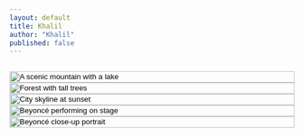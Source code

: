 ```yaml
---
layout: default
title: Khalil
author: "Khalil"
published: false
---
```


<style>#scroll-container{overflow-y:scroll;-webkit-overflow-scrolling:touch;position:relative;transform:translateZ(0);overscroll-behavior:contain}.gallery{display:flex;flex-direction:column;gap:0;}.gallery-item{border:none;background:none;padding:0;cursor:pointer;display:block;width:100%;text-align:left}.gallery-item img{width:100%;display:block;pointer-events:none;user-select:none}.modal{position:fixed;top:0;left:0;width:100vw;height:100vh;background:#000;display:none;flex-direction:column;align-items:center;justify-content:flex-start;z-index:1000000;overflow:hidden;-webkit-overflow-scrolling:touch}.modal-content::-webkit-scrollbar{display:none}.modal.open{display:flex}.modal-content{position:relative;width:100%;height:100vh;overflow-y:auto;-webkit-overflow-scrolling:touch;text-align:center;overscroll-behavior:none;scrollbar-width:none;-ms-overflow-style:none;touch-action:pan-x pan-y}.modal-content img{width:100%;height:auto;max-width:100%;pointer-events:none;padding-bottom:140px}.controls{position:absolute;top:15px;left:50%;transform:translateX(-50%);z-index:10000;display:flex;align-items:center;justify-content:space-between;width:90%;flex-wrap: wrap;}#closeBtn,#prevBtn,#nextBtn{background:none;border:none;color:var(--text-color);font-size:15px;cursor:pointer;font-family:var(--font-main);text-transform:uppercase;touch-action:manipulation;padding:5px 10px}.modal button:focus{outline:2px solid #719ecec5;outline-offset:4px}.sr-only{position:absolute;width:1px;height:1px;padding:0;margin:-1px;overflow:hidden;clip:rect(0,0,0,0);white-space:nowrap;border:0} </style>

<div class="modal" id="modal" role="dialog" aria-modal="true" aria-labelledby="modalTitle" aria-describedby="modalImg" hidden><div class="modal-content"><h2 id="modalTitle" class="sr-only">Image preview</h2><div class="controls"><button id="prevBtn" aria-label="Previous image">Previous</button><button id="nextBtn" aria-label="Next image">Next</button><button id="closeBtn" aria-label="Close modal">Close</button></div><img id="modalImg" src="" alt="" /></div></div>

<div id="scroll-container" tabindex="0">
<div class="gallery" role="list">

<button class="gallery-item" role="listitem" aria-label="Open image 1"><img src="https://picsum.photos/id/1011/600/900" alt="A scenic mountain with a lake" /></button>
<button class="gallery-item" role="listitem" aria-label="Open image 2"><img src="https://picsum.photos/id/1012/600/1200" alt="Forest with tall trees" /></button>
<button class="gallery-item" role="listitem" aria-label="Open image 3"><img src="https://picsum.photos/id/1013/600/2000" alt="City skyline at sunset" /></button>
<button class="gallery-item" role="listitem" aria-label="Open image 4"><img src="https://beyon.com/_next/image?url=https%3A%2F%2Fcdn.sanity.io%2Fimages%2Ffvrrd1kn%2Fproduction%2F5b2b7a6945418c3421f640cdcd50205d86dde730-3000x2023.jpg%3Fw%3D2000%26format%3Dauto%26q%3D90&w=3840&q=75" alt="Beyoncé performing on stage" /></button>
<button class="gallery-item" role="listitem" aria-label="Open image 5"><img src="https://beyon.com/_next/image?url=https%3A%2F%2Fcdn.sanity.io%2Fimages%2Ffvrrd1kn%2Fproduction%2F561b9391273ef3abdb4cc24d5b3f4ba042b53fe6-9520x6336.jpg&w=1200&q=85" alt="Beyoncé close-up portrait" /></button>

</div>
</div>


<script>
  const scrollContainer = document.getElementById('scroll-container');
  const galleryButtons = document.querySelectorAll('.gallery-item');
  const modal = document.getElementById('modal');
  const modalImg = document.getElementById('modalImg');
  const closeBtn = document.getElementById('closeBtn');
  const prevBtn = document.getElementById('prevBtn');
  const nextBtn = document.getElementById('nextBtn');

  let currentIndex = 0;
  let scrollPosition = 0;

  let focusableElements = [];
  let firstFocusableElement = null;
  let lastFocusableElement = null;

  function updateModal(index) {
    currentIndex = index;
    const img = galleryButtons[currentIndex].querySelector('img');
    modalImg.src = img.src;
    modalImg.alt = img.alt || 'Modal image preview';

    prevBtn.style.pointerEvents = currentIndex === 0 ? 'none' : '';
    nextBtn.style.pointerEvents = currentIndex === galleryButtons.length - 1 ? 'none' : '';
  }

  function trapFocus() {
    focusableElements = modal.querySelectorAll('button');
    firstFocusableElement = focusableElements[0];
    lastFocusableElement = focusableElements[focusableElements.length - 1];

    modal.addEventListener('keydown', handleKeyDown);
  }

  function releaseFocus() {
    modal.removeEventListener('keydown', handleKeyDown);
  }

  function handleKeyDown(e) {
    if (e.key === 'Tab') {
      if (e.shiftKey) {
        if (document.activeElement === firstFocusableElement) {
          e.preventDefault();
          lastFocusableElement.focus();
        }
      } else {
        if (document.activeElement === lastFocusableElement) {
          e.preventDefault();
          firstFocusableElement.focus();
        }
      }
    } else if (e.key === 'Escape') {
      closeModal();
    } else if (e.key === 'ArrowLeft') {
      if (currentIndex > 0) updateModal(currentIndex - 1);
    } else if (e.key === 'ArrowRight') {
      if (currentIndex < galleryButtons.length - 1) updateModal(currentIndex + 1);
    }
  }

  function lockScrollContainer() {
    scrollPosition = window.scrollY;
    scrollContainer.style.position = 'fixed';
    scrollContainer.style.top = `-${scrollPosition}px`;
    scrollContainer.style.left = '0';
    scrollContainer.style.right = '0';
    scrollContainer.style.overflow = 'hidden';
    scrollContainer.style.width = '100%';
  }

  function unlockScrollContainer() {
    scrollContainer.style.position = '';
    scrollContainer.style.top = '';
    scrollContainer.style.left = '';
    scrollContainer.style.right = '';
    scrollContainer.style.overflow = '';
    scrollContainer.style.width = '';
    window.scrollTo(0, scrollPosition);
  }

  function openModal(index) {
    updateModal(index);
    modal.hidden = false;
    modal.classList.add('open');
    document.body.setAttribute('aria-hidden', 'true');
    trapFocus();
    lockScrollContainer();
    closeBtn.focus();
  }

  function closeModal() {
    modal.classList.remove('open');
    modal.hidden = true;
    document.body.setAttribute('aria-hidden', 'false');
    releaseFocus();
    unlockScrollContainer();
    galleryButtons[currentIndex].focus();
  }

  galleryButtons.forEach((btn, i) => {
    btn.addEventListener('click', () => openModal(i));
  });

  closeBtn.addEventListener('click', closeModal);
  prevBtn.addEventListener('click', () => {
    if (currentIndex > 0) updateModal(currentIndex - 1);
  });
  nextBtn.addEventListener('click', () => {
    if (currentIndex < galleryButtons.length - 1) updateModal(currentIndex + 1);
  });

  modal.addEventListener('click', e => {
    if (e.target === modal) closeModal();
  });
</script>